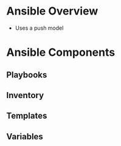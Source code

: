 # Ansible Overview

* Uses a push model

# Ansible Components

## Playbooks

## Inventory 

## Templates

## Variables
